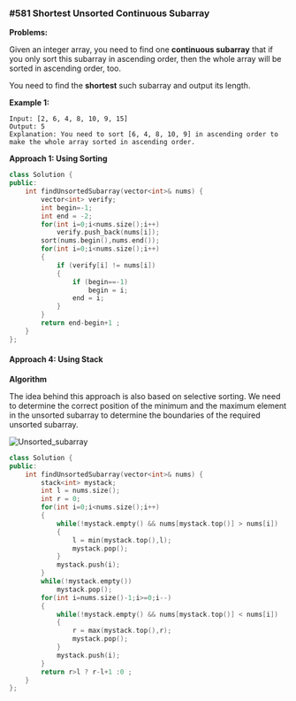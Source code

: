 ### #581 Shortest Unsorted Continuous Subarray



**Problems:**

Given an integer array, you need to find one **continuous subarray** that if you only sort this subarray in ascending order, then the whole array will be sorted in ascending order, too.

You need to find the **shortest** such subarray and output its length.

**Example 1:**

```
Input: [2, 6, 4, 8, 10, 9, 15]
Output: 5
Explanation: You need to sort [6, 4, 8, 10, 9] in ascending order to make the whole array sorted in ascending order.
```



**Approach 1: Using Sorting**

```c++
class Solution {
public:
    int findUnsortedSubarray(vector<int>& nums) {
        vector<int> verify;
        int begin=-1;
        int end = -2;
        for(int i=0;i<nums.size();i++)
            verify.push_back(nums[i]);
        sort(nums.begin(),nums.end());
        for(int i=0;i<nums.size();i++)
        {
            if (verify[i] != nums[i])
            {
                if (begin==-1)
                    begin = i;
                end = i;
            }
        }
        return end-begin+1 ;
    }
};
```



#### Approach 4: Using Stack

**Algorithm**

The idea behind this approach is also based on selective sorting. We need to determine the correct position of the minimum and the maximum element in the unsorted subarray to determine the boundaries of the required unsorted subarray.

![Unsorted_subarray](https://leetcode.com/problems/shortest-unsorted-continuous-subarray/Figures/581/Unsorted_subarray_2.PNG)

```c++
class Solution {
public:
    int findUnsortedSubarray(vector<int>& nums) {
        stack<int> mystack;
        int l = nums.size();
        int r = 0;
        for(int i=0;i<nums.size();i++)
        {
            while(!mystack.empty() && nums[mystack.top()] > nums[i])
            {
                l = min(mystack.top(),l);
                mystack.pop();
            }
            mystack.push(i);
        }
        while(!mystack.empty())
            mystack.pop();
        for(int i=nums.size()-1;i>=0;i--)
        {
            while(!mystack.empty() && nums[mystack.top()] < nums[i])
            {
                r = max(mystack.top(),r);
                mystack.pop();
            }
            mystack.push(i);
        }
        return r>l ? r-l+1 :0 ;
    }
};
```



